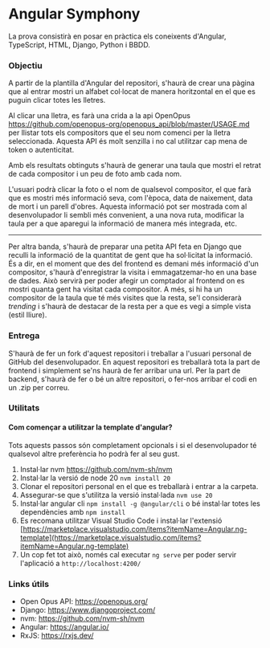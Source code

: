 # Angular Symphony

La prova consistirà en posar en pràctica els coneixents d'Angular, TypeScript, HTML, Django, Python i BBDD.

### Objectiu

A partir de la plantilla d'Angular del repositori, s'haurà de crear una pàgina que al entrar mostri un alfabet col·locat de manera horitzontal en el que es puguin clicar totes les lletres.

Al clicar una lletra, es farà una crida a la api OpenOpus https://github.com/openopus-org/openopus_api/blob/master/USAGE.md per llistar tots els compositors que el seu nom comenci per la lletra seleccionada. Aquesta API és molt senzilla i no cal utilitzar cap mena de token o autenticitat.

Amb els resultats obtinguts s'haurà de generar una taula que mostri el retrat de cada compositor i un peu de foto amb cada nom.

L'usuari podrà clicar la foto o el nom de qualsevol compositor, el que farà que es mostri més informació seva, com l'època, data de naixement, data de mort i un parell d'obres. Aquesta informació pot ser mostrada com al desenvolupador li sembli més convenient, a una nova ruta, modificar la taula per a que aparegui la informació de manera més integrada, etc.

------

Per altra banda, s'haurà de preparar una petita API feta en Django que reculli la informació de la quantitat de gent que ha sol·licitat la informació. És a dir, en el moment que des del frontend es demani més informació d'un compositor, s'haurà d'enregistrar la visita i emmagatzemar-ho en una base de dades. Això servirà per poder afegir un comptador al frontend on es mostri quanta gent ha visitat cada compositor. A més, si hi ha un compositor de la taula que té més visites que la resta, se'l considerarà *trending* i s'haurà de destacar de la resta per a que es vegi a simple vista (estil lliure).

### Entrega

S'haurà de fer un fork d'aquest repositori i treballar a l'usuari personal de GitHub del desenvolupador. En aquest repositori es treballarà tota la part de frontend i simplement se'ns haurà de fer arribar una url. Per la part de backend, s'haurà de fer o bé un altre repositori, o fer-nos arribar el codi en un .zip per correu.

### Utilitats

#### Com començar a utilitzar la template d'angular?

Tots aquests passos són completament opcionals i si el desenvolupador té qualsevol altre preferència ho podrà fer al seu gust.

1. Instal·lar nvm https://github.com/nvm-sh/nvm
2. Instal·lar la versió de node 20  `nvm install 20`
3. Clonar el repositori personal en el que es treballarà i entrar a la carpeta.
4. Assegurar-se que s'utilitza la versió instal·lada `nvm use 20`
5. Instal·lar angular cli `npm install -g @angular/cli` o bé instal·lar totes les dependències amb `npm install`
6. Es recomana utilitzar Visual Studio Code i instal·lar l'extensió [https://marketplace.visualstudio.com/items?itemName=Angular.ng-template](https://marketplace.visualstudio.com/items?itemName=Angular.ng-template)
7. Un cop fet tot això, només cal executar `ng serve` per poder servir l'aplicació a `http://localhost:4200/`

### Links útils

- Open Opus API: https://openopus.org/
- Django: https://www.djangoproject.com/
- nvm: https://github.com/nvm-sh/nvm
- Angular: https://angular.io/
- RxJS: https://rxjs.dev/
